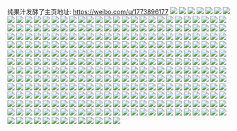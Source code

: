 纯果汁发酵了主页地址: https://weibo.com/u/1773896177 
![](https://wx4.sinaimg.cn/mw2000/69bb81f1ly1h90zsrozprj22552uvnpd.jpg) 
![](https://wx4.sinaimg.cn/mw2000/69bb81f1ly1h90zsr3n6fj21xe2jd7wh.jpg) 
![](https://wx4.sinaimg.cn/mw2000/69bb81f1ly1h90zss503yj21j521kqkm.jpg) 
![](https://wx4.sinaimg.cn/mw2000/69bb81f1gy1h8bm7r8g3tj20u0140n46.jpg) 
![](https://wx4.sinaimg.cn/mw2000/69bb81f1gy1h8bm5x7rrhj20u014044m.jpg) 
![](https://wx4.sinaimg.cn/mw2000/69bb81f1gy1h8bm5szadij21400u0qb6.jpg) 
![](https://wx4.sinaimg.cn/mw2000/69bb81f1gy1h8bm5u921tj20u01sy79z.jpg) 
![](https://wx4.sinaimg.cn/mw2000/69bb81f1ly1h7weqjlu7fj22c0340e82.jpg) 
![](https://wx4.sinaimg.cn/mw2000/69bb81f1ly1h6sq4ymo00j226q2wfu0x.jpg) 
![](https://wx4.sinaimg.cn/mw2000/69bb81f1gy1h6jeaobgp2j22c0340e81.jpg) 
![](https://wx4.sinaimg.cn/mw2000/69bb81f1ly1h6ces03uwqj22262qwb29.jpg) 
![](https://wx4.sinaimg.cn/mw2000/69bb81f1gy1h6326drf7fj20u013ndmo.jpg) 
![](https://wx4.sinaimg.cn/mw2000/69bb81f1gy1h6326glwkoj20u0140aqj.jpg) 
![](https://wx4.sinaimg.cn/mw2000/69bb81f1gy1h6326ifn63j20u0140qiw.jpg) 
![](https://wx4.sinaimg.cn/mw2000/69bb81f1gy1h631yg4sv0j20u013d7b2.jpg) 
![](https://wx4.sinaimg.cn/mw2000/69bb81f1gy1h61wndpudqj20u014075u.jpg) 
![](https://wx4.sinaimg.cn/mw2000/69bb81f1gy1h61wnem0ybj20u0140wjk.jpg) 
![](https://wx4.sinaimg.cn/mw2000/69bb81f1ly1h5p1zm3vl6j20u0140tgl.jpg) 
![](https://wx4.sinaimg.cn/mw2000/69bb81f1ly1h5oqld9ua9j20u014011c.jpg) 
![](https://wx4.sinaimg.cn/mw2000/69bb81f1ly1h5q0q1fdgbj20u0140wp8.jpg) 
![](https://wx4.sinaimg.cn/mw2000/69bb81f1ly1h5nfy3qztvj21sc2dt4qp.jpg) 
![](https://wx4.sinaimg.cn/mw2000/69bb81f1ly1h55jpw7g62j20u0140dp9.jpg) 
![](https://wx4.sinaimg.cn/mw2000/69bb81f1ly1h4zbyetx8uj21zv2ntb29.jpg) 
![](https://wx4.sinaimg.cn/mw2000/69bb81f1ly1h3vgpyyx6fj20u0140wpi.jpg) 
![](https://wx4.sinaimg.cn/mw2000/69bb81f1ly1h3dztk9jqcj20u0140gwr.jpg) 
![](https://wx4.sinaimg.cn/mw2000/69bb81f1ly1h3dztkmrp2j20u014014e.jpg) 
![](https://wx4.sinaimg.cn/mw2000/69bb81f1ly1h0k8laar6ij20u0140gu5.jpg) 
![](https://wx4.sinaimg.cn/mw2000/69bb81f1ly1h0k8l9zsnxj20u0140wjd.jpg) 
![](https://wx4.sinaimg.cn/mw2000/69bb81f1ly1h0b61h5b5mj20u0140wlp.jpg) 
![](https://wx4.sinaimg.cn/mw2000/69bb81f1ly1h0b61guuogj20u0140477.jpg) 
![](https://wx4.sinaimg.cn/mw2000/69bb81f1ly1gzccnxuk5gj20u0140qch.jpg) 
![](https://wx4.sinaimg.cn/mw2000/69bb81f1gy1gz0x42692qj20u014044z.jpg) 
![](https://wx4.sinaimg.cn/mw2000/69bb81f1ly1gy1jgs4pqwj21zw2nvhdt.jpg) 
![](https://wx4.sinaimg.cn/mw2000/69bb81f1ly1gy1jgthwbcj22c0340b2b.jpg) 
![](https://wx4.sinaimg.cn/mw2000/69bb81f1ly1gy1jgqf26aj22c0340npe.jpg) 
![](https://wx4.sinaimg.cn/mw2000/69bb81f1ly1gxconqg2yjj21e11unqv5.jpg) 
![](https://wx4.sinaimg.cn/mw2000/69bb81f1ly1gxbkxqjgogj20n01dsdmr.jpg) 
![](https://wx4.sinaimg.cn/mw2000/69bb81f1ly1gwzqdfft6yj20u0140k0x.jpg) 
![](https://wx4.sinaimg.cn/mw2000/69bb81f1ly1gwzqdi12dwj20u014044b.jpg) 
![](https://wx4.sinaimg.cn/mw2000/69bb81f1ly1gwzqdgpftcj20u0140tdr.jpg) 
![](https://wx4.sinaimg.cn/mw2000/69bb81f1ly1gwzqdk0hajj20u014012k.jpg) 
![](https://wx4.sinaimg.cn/mw2000/69bb81f1ly1gwzqdlu4ewj20u0140gv8.jpg) 
![](https://wx4.sinaimg.cn/mw2000/69bb81f1ly1gwzqdiybspj20u0140agc.jpg) 
![](https://wx4.sinaimg.cn/mw2000/69bb81f1ly1gwwf63zus4j20u0140jzp.jpg) 
![](https://wx4.sinaimg.cn/mw2000/69bb81f1ly1gwwf633tmuj20u01407bh.jpg) 
![](https://wx4.sinaimg.cn/mw2000/69bb81f1ly1gwwf63jsjrj20u01437c6.jpg) 
![](https://wx4.sinaimg.cn/mw2000/69bb81f1ly1gwf42s3qa7j20u013zdph.jpg) 
![](https://wx4.sinaimg.cn/mw2000/69bb81f1ly1gwf42rocj8j20u013y11v.jpg) 
![](https://wx4.sinaimg.cn/mw2000/69bb81f1ly1gwf42spz3ij20u013z7gb.jpg) 
![](https://wx4.sinaimg.cn/mw2000/69bb81f1ly1gwf42t81v9j20u013zdtb.jpg) 
![](https://wx4.sinaimg.cn/mw2000/69bb81f1ly1gw5tb98zpbj22c0340u0x.jpg) 
![](https://wx4.sinaimg.cn/mw2000/69bb81f1ly1gw5tb2b2uaj22c0340x6p.jpg) 
![](https://wx4.sinaimg.cn/mw2000/69bb81f1ly1gw5tbbj4x8j22c0340e82.jpg) 
![](https://wx4.sinaimg.cn/mw2000/69bb81f1ly1gw5tb3gv7yj22c0340npd.jpg) 
![](https://wx4.sinaimg.cn/mw2000/69bb81f1ly1gw5tba4552j22c02c04qp.jpg) 
![](https://wx4.sinaimg.cn/mw2000/69bb81f1ly1gw5tb43rzuj21sc2dsdyr.jpg) 
![](https://wx4.sinaimg.cn/mw2000/69bb81f1ly1gw3nwxfs6kj21f01vyatr.jpg) 
![](https://wx4.sinaimg.cn/mw2000/69bb81f1ly1gw3nwxsocnj21f01vyh2v.jpg) 
![](https://wx4.sinaimg.cn/mw2000/69bb81f1ly1gvzh2wngsvj215o3377wh.jpg) 
![](https://wx4.sinaimg.cn/mw2000/69bb81f1ly1gvzh2w582gj215o337b29.jpg) 
![](https://wx4.sinaimg.cn/mw2000/69bb81f1ly1gvzh2xhpk8j215o334npd.jpg) 
![](https://wx4.sinaimg.cn/mw2000/69bb81f1ly1gvxwo2viqgj21ey1w0u0x.jpg) 
![](https://wx4.sinaimg.cn/mw2000/69bb81f1ly1gvxwo41w3wj21ey1w0x6p.jpg) 
![](https://wx4.sinaimg.cn/mw2000/69bb81f1ly1gvuzx2dnxrj20xq190aww.jpg) 
![](https://wx4.sinaimg.cn/mw2000/69bb81f1ly1gvu4aqgpahj210t1d4njq.jpg) 
![](https://wx4.sinaimg.cn/mw2000/69bb81f1ly1gvu4apu4yoj20xb18gttb.jpg) 
![](https://wx4.sinaimg.cn/mw2000/69bb81f1ly1gvt8l45pdlj22c03407wh.jpg) 
![](https://wx4.sinaimg.cn/mw2000/69bb81f1ly1gvs00fm37mj22c0340u0x.jpg) 
![](https://wx4.sinaimg.cn/mw2000/69bb81f1ly1gvs00eaf6oj22c03407wi.jpg) 
![](https://wx4.sinaimg.cn/mw2000/69bb81f1ly1gvs00gpps4j22c0340b29.jpg) 
![](https://wx4.sinaimg.cn/mw2000/001W35qFly1gvrfvagiscj619b1oib2902.jpg) 
![](https://wx4.sinaimg.cn/mw2000/001W35qFly1gvrfvw4wy2j61a21pib2902.jpg) 
![](https://wx4.sinaimg.cn/mw2000/001W35qFly1gvpfuaqmw4j60u0140ah702.jpg) 
![](https://wx4.sinaimg.cn/mw2000/001W35qFly1gvpfu9miuzj60u0140tfc02.jpg) 
![](https://wx4.sinaimg.cn/mw2000/69bb81f1ly1gvugd1npfij21b11qsh69.jpg) 
![](https://wx4.sinaimg.cn/mw2000/001W35qFly1gvo8kl19zxj62mu2muu0x02.jpg) 
![](https://wx4.sinaimg.cn/mw2000/69bb81f1ly1gvnd6sgufsj22qo2qonpd.jpg) 
![](https://wx4.sinaimg.cn/mw2000/001W35qFly1gvnd6uccawj6340340kjm02.jpg) 
![](https://wx4.sinaimg.cn/mw2000/69bb81f1ly1gvnafj50wfj20u00u0jwd.jpg) 
![](https://wx4.sinaimg.cn/mw2000/001W35qFly1gvmdqpn73vj62c03401kz02.jpg) 
![](https://wx4.sinaimg.cn/mw2000/001W35qFly1gvmdqodajwj62c0340e8202.jpg) 
![](https://wx4.sinaimg.cn/mw2000/001W35qFly1gvjvxdb7tej61bs1rqquw02.jpg) 
![](https://wx4.sinaimg.cn/mw2000/69bb81f1ly1gvjvxi6bvwj21ey1w01it.jpg) 
![](https://wx4.sinaimg.cn/mw2000/001W35qFly1gvbmn5t7hhj60uk6c7qv602.jpg) 
![](https://wx4.sinaimg.cn/mw2000/001W35qFly1gvbmn6u9v2j60uk67lkjm02.jpg) 
![](https://wx4.sinaimg.cn/mw2000/001W35qFly1gvbmn7q2xwj60uk6657wj02.jpg) 
![](https://wx4.sinaimg.cn/mw2000/001W35qFly1gvbmn4v0dpj60uk5ma7wi02.jpg) 
![](https://wx4.sinaimg.cn/mw2000/001W35qFly1gvbmn9325fj60uk6ne7wi02.jpg) 
![](https://wx4.sinaimg.cn/mw2000/001W35qFly1gvbmn9q87tj60uk5q9hdu02.jpg) 
![](https://wx4.sinaimg.cn/mw2000/001W35qFly1gvbmnactkvj60uk6sdkjm02.jpg) 
![](https://wx4.sinaimg.cn/mw2000/001W35qFly1gvbmnbwqkxj60uk6pwhdu02.jpg) 
![](https://wx4.sinaimg.cn/mw2000/001W35qFly1gvbmndb3buj60uk6shhdu02.jpg) 
![](https://wx4.sinaimg.cn/mw2000/001W35qFly1gvatei6sblj61u62g81kx02.jpg) 
![](https://wx4.sinaimg.cn/mw2000/001W35qFly1gv4tf6x3xsj60u014045202.jpg) 
![](https://wx4.sinaimg.cn/mw2000/001W35qFly1gv4tfa35lqj60u01407bv02.jpg) 
![](https://wx4.sinaimg.cn/mw2000/69bb81f1ly1gv4tfc461qj20u0140q9r.jpg) 
![](https://wx4.sinaimg.cn/mw2000/001W35qFly1gv4tfcxmfnj60u0140wln02.jpg) 
![](https://wx4.sinaimg.cn/mw2000/001W35qFly1gv4tf5skmzj60u0140jyl02.jpg) 
![](https://wx4.sinaimg.cn/mw2000/001W35qFly1gv4tfe0p8cj60u0140dmx02.jpg) 
![](https://wx4.sinaimg.cn/mw2000/001W35qFly1gv24ali9bfj60u01407c802.jpg) 
![](https://wx4.sinaimg.cn/mw2000/001W35qFly1guyzbd511vj61f01w01it02.jpg) 
![](https://wx4.sinaimg.cn/mw2000/69bb81f1ly1guyzbbxatcj21f01w0neu.jpg) 
![](https://wx4.sinaimg.cn/mw2000/001W35qFly1guyzbed4caj61f01w0khv02.jpg) 
![](https://wx4.sinaimg.cn/mw2000/001W35qFly1guyzbch7i3j61bw1rvdu102.jpg) 
![](https://wx4.sinaimg.cn/mw2000/001W35qFly1guwid0s6l4j61ez1w0qv502.jpg) 
![](https://wx4.sinaimg.cn/mw2000/001W35qFly1guwicztlkoj61a31pgb2902.jpg) 
![](https://wx4.sinaimg.cn/mw2000/001W35qFly1guwid1julqj619a1ofb2902.jpg) 
![](https://wx4.sinaimg.cn/mw2000/001W35qFly1gutgasqdprj60yo1a8aox02.jpg) 
![](https://wx4.sinaimg.cn/mw2000/001W35qFly1gutgau657yj61f01w0e8102.jpg) 
![](https://wx4.sinaimg.cn/mw2000/001W35qFly1gutgatj78mj626x2x9x6q02.jpg) 
![](https://wx4.sinaimg.cn/mw2000/001W35qFly1gutgascehoj62c0340e8102.jpg) 
![](https://wx4.sinaimg.cn/mw2000/001W35qFly1gutgauml5oj62092od7wh02.jpg) 
![](https://wx4.sinaimg.cn/mw2000/001W35qFly1gutgauxb0ij613b1gfk6q02.jpg) 
![](https://wx4.sinaimg.cn/mw2000/69bb81f1ly1gupszex9ttj21f01w0tu7.jpg) 
![](https://wx4.sinaimg.cn/mw2000/69bb81f1ly1gsz60pvox0j21f01w0qv5.jpg) 
![](https://wx4.sinaimg.cn/mw2000/69bb81f1ly1gsz610j1mej21xh2kn1ky.jpg) 
![](https://wx4.sinaimg.cn/mw2000/69bb81f1ly1gsz61o2iloj21f01w0kjl.jpg) 
![](https://wx4.sinaimg.cn/mw2000/69bb81f1ly1gsz60l31a0j21511iqqlp.jpg) 
![](https://wx4.sinaimg.cn/mw2000/69bb81f1ly1gsuwdgdpkpj21ez1w0nnm.jpg) 
![](https://wx4.sinaimg.cn/mw2000/69bb81f1ly1gsuwe4jckoj20u01401e2.jpg) 
![](https://wx4.sinaimg.cn/mw2000/69bb81f1ly1gsuwdh3h2wj20z31ash1k.jpg) 
![](https://wx4.sinaimg.cn/mw2000/69bb81f1ly1gsuwdhze0tj21491hptr1.jpg) 
![](https://wx4.sinaimg.cn/mw2000/69bb81f1ly1gskati36c8j21f01w01kx.jpg) 
![](https://wx4.sinaimg.cn/mw2000/69bb81f1ly1gskate3x73j21f01w0b29.jpg) 
![](https://wx4.sinaimg.cn/mw2000/69bb81f1ly1gskatfhyk1j21f01w0e81.jpg) 
![](https://wx4.sinaimg.cn/mw2000/69bb81f1ly1gskath15qwj218j1ne1kx.jpg) 
![](https://wx4.sinaimg.cn/mw2000/69bb81f1ly1gsfrvawrr9j21f01w0nkn.jpg) 
![](https://wx4.sinaimg.cn/mw2000/69bb81f1ly1gr49wshdo6j21vh2hzqv8.jpg) 
![](https://wx4.sinaimg.cn/mw2000/69bb81f1ly1gr49wujo5hj21no27lb2c.jpg) 
![](https://wx4.sinaimg.cn/mw2000/69bb81f1ly1gr49wtafj1j21br1rp4qp.jpg) 
![](https://wx4.sinaimg.cn/mw2000/69bb81f1ly1gwgawfpioxj20ko0koac4.jpg) 
![](https://wx4.sinaimg.cn/mw2000/69bb81f1ly1gwgavqteutj20u00u0tff.jpg) 
![](https://wx4.sinaimg.cn/mw2000/69bb81f1ly1gq5d9jsgddj216y1lanji.jpg) 
![](https://wx4.sinaimg.cn/mw2000/69bb81f1ly1gq5d9iem6yj21f01w01kx.jpg) 
![](https://wx4.sinaimg.cn/mw2000/69bb81f1ly1gq5d9mn8vqj21ev1vuqv5.jpg) 
![](https://wx4.sinaimg.cn/mw2000/69bb81f1ly1gpoyj1egnwj21sw28savp.jpg) 
![](https://wx4.sinaimg.cn/mw2000/69bb81f1ly1gpoyj2k9pvj22c0340x6p.jpg) 
![](https://wx4.sinaimg.cn/mw2000/69bb81f1ly1gpoyj0dl1cj20oq0wzwh8.jpg) 
![](https://wx4.sinaimg.cn/mw2000/69bb81f1ly1gpoyj7atxlj23402c0u0z.jpg) 
![](https://wx4.sinaimg.cn/mw2000/69bb81f1ly1gpcqoh5hnkj222j2rd1ky.jpg) 
![](https://wx4.sinaimg.cn/mw2000/69bb81f1ly1gp6yoyq8daj217h1lzalm.jpg) 
![](https://wx4.sinaimg.cn/mw2000/69bb81f1ly1gp6qvmx8zhj21cm1su4qp.jpg) 
![](https://wx4.sinaimg.cn/mw2000/69bb81f1ly1goytef0pcqj21yb2lre81.jpg) 
![](https://wx4.sinaimg.cn/mw2000/69bb81f1ly1goyteckt00j21x22k37pl.jpg) 
![](https://wx4.sinaimg.cn/mw2000/69bb81f1ly1gmy2vhl1p2j227z27z1kx.jpg) 
![](https://wx4.sinaimg.cn/mw2000/69bb81f1ly1gmnmez8tczj21c3102tt9.jpg) 
![](https://wx4.sinaimg.cn/mw2000/69bb81f1ly1gmnmf1bwo6j21fa1wd4qp.jpg) 
![](https://wx4.sinaimg.cn/mw2000/69bb81f1ly1gmnmf3hij2j22c0340b2b.jpg) 
![](https://wx4.sinaimg.cn/mw2000/69bb81f1ly1glrc1pgmbfj22852yvhdt.jpg) 
![](https://wx4.sinaimg.cn/mw2000/69bb81f1gy1glnqp91m2jj21f01w04qp.jpg) 
![](https://wx4.sinaimg.cn/mw2000/69bb81f1gy1glnqpbd7r5j22c0340x6r.jpg) 
![](https://wx4.sinaimg.cn/mw2000/69bb81f1gy1glnqp7ykywj22c03407wi.jpg) 
![](https://wx4.sinaimg.cn/mw2000/69bb81f1gy1glnqpdjf3nj22c03407wj.jpg) 
![](https://wx4.sinaimg.cn/mw2000/69bb81f1gy1glnqpf9lwaj227h2xzu0y.jpg) 
![](https://wx4.sinaimg.cn/mw2000/69bb81f1gy1glnqpgxkylj22c03404qr.jpg) 
![](https://wx4.sinaimg.cn/mw2000/69bb81f1ly1gkkftj47o1j21f01w01kc.jpg) 
![](https://wx4.sinaimg.cn/mw2000/69bb81f1gy1gkc6mnhproj21wn2j8hdt.jpg) 
![](https://wx4.sinaimg.cn/mw2000/69bb81f1gy1gkc6msq33oj21u82gbb29.jpg) 
![](https://wx4.sinaimg.cn/mw2000/69bb81f1gy1gkc6mwwflij21vg2hye81.jpg) 
![](https://wx4.sinaimg.cn/mw2000/69bb81f1gy1gjlrdq5bbsj227r2ya7wh.jpg) 
![](https://wx4.sinaimg.cn/mw2000/69bb81f1gy1gjlrdsbvf7j21f01w01kx.jpg) 
![](https://wx4.sinaimg.cn/mw2000/69bb81f1ly1gjdc2j8qh8j21c61s77wh.jpg) 
![](https://wx4.sinaimg.cn/mw2000/69bb81f1ly1gjdc2q6rg8j219t1p8e81.jpg) 
![](https://wx4.sinaimg.cn/mw2000/69bb81f1ly1gjdc2zb3lqj21f01w0npd.jpg) 
![](https://wx4.sinaimg.cn/mw2000/69bb81f1ly1gjdc2tty9aj21631k4tw7.jpg) 
![](https://wx4.sinaimg.cn/mw2000/69bb81f1ly1gi5kfrqpezj21f01vzaql.jpg) 
![](https://wx4.sinaimg.cn/mw2000/69bb81f1ly1gi5kftqnwjj216o1ku7ka.jpg) 
![](https://wx4.sinaimg.cn/mw2000/69bb81f1ly1gggmhnvdzyj21jp22ab29.jpg) 
![](https://wx4.sinaimg.cn/mw2000/69bb81f1ly1gg2uab4pd2j21xn2ks4qr.jpg) 
![](https://wx4.sinaimg.cn/mw2000/69bb81f1ly1gg2ua9sl6yj224x2uiqv6.jpg) 
![](https://wx4.sinaimg.cn/mw2000/69bb81f1ly1gf7co0rx2lj21d51th4qp.jpg) 
![](https://wx4.sinaimg.cn/mw2000/69bb81f1ly1gf7co5kn01j22c0340x6q.jpg) 
![](https://wx4.sinaimg.cn/mw2000/69bb81f1ly1gf7coldnx2j223g2sq7wi.jpg) 
![](https://wx4.sinaimg.cn/mw2000/69bb81f1ly1gf7cotremfj22c0340x6q.jpg) 
![](https://wx4.sinaimg.cn/mw2000/69bb81f1ly1gf7cozysgxj22c03404qq.jpg) 
![](https://wx4.sinaimg.cn/mw2000/69bb81f1ly1gf7cp5tdmpj22c0340npd.jpg) 
![](https://wx4.sinaimg.cn/mw2000/69bb81f1gy1gf63vhtw3kj21ha1yzwsa.jpg) 
![](https://wx4.sinaimg.cn/mw2000/69bb81f1gy1gf63vjni44j21f01w07wh.jpg) 
![](https://wx4.sinaimg.cn/mw2000/69bb81f1ly1giblul638sj21ez1vze81.jpg) 
![](https://wx4.sinaimg.cn/mw2000/69bb81f1gy1gf63vlt98wj21jz22nhdt.jpg) 
![](https://wx4.sinaimg.cn/mw2000/69bb81f1gy1gf63vndlapj218m1nh1hv.jpg) 
![](https://wx4.sinaimg.cn/mw2000/69bb81f1gy1gf63vr5ycbj228w2zvb2a.jpg) 
![](https://wx4.sinaimg.cn/mw2000/69bb81f1gy1gf53drq6bmj21541itqrb.jpg) 
![](https://wx4.sinaimg.cn/mw2000/69bb81f1gy1gf53dpug0nj21h51yu1kx.jpg) 
![](https://wx4.sinaimg.cn/mw2000/69bb81f1gy1gex5junus8j22c02bznpd.jpg) 
![](https://wx4.sinaimg.cn/mw2000/69bb81f1gy1gex5jvl210j21f11eyh5t.jpg) 
![](https://wx4.sinaimg.cn/mw2000/69bb81f1gy1gex5jxn9dhj21w01w0npd.jpg) 
![](https://wx4.sinaimg.cn/mw2000/69bb81f1gy1gex5jz66u7j225t25thdt.jpg) 
![](https://wx4.sinaimg.cn/mw2000/69bb81f1gy1gex5k0m00vj22c02c0e81.jpg) 
![](https://wx4.sinaimg.cn/mw2000/69bb81f1gy1gex5jte9h3j21eg1eghdk.jpg) 
![](https://wx4.sinaimg.cn/mw2000/69bb81f1ly1gehxqhu9mlj22c0340hdv.jpg) 
![](https://wx4.sinaimg.cn/mw2000/69bb81f1ly1gehxqkjjq1j21dr1ud4i1.jpg) 
![](https://wx4.sinaimg.cn/mw2000/69bb81f1ly1gehxqk3iqej21c21s31kx.jpg) 
![](https://wx4.sinaimg.cn/mw2000/69bb81f1ly1gehxqj2gmbj22c03401ky.jpg) 
![](https://wx4.sinaimg.cn/mw2000/69bb81f1ly1gehxqnfhrij22c0340npf.jpg) 
![](https://wx4.sinaimg.cn/mw2000/69bb81f1ly1gehxql0ucaj21dv1uh7ui.jpg) 
![](https://wx4.sinaimg.cn/mw2000/69bb81f1ly1gehxqlp97qj21911o2x17.jpg) 
![](https://wx4.sinaimg.cn/mw2000/69bb81f1ly1gehxrpympbj21bx1rxtur.jpg) 
![](https://wx4.sinaimg.cn/mw2000/69bb81f1ly1gehxtrvwmbj225a2v11kz.jpg) 
![](https://wx4.sinaimg.cn/mw2000/69bb81f1ly1gczg1utrbvj229o30ukjm.jpg) 
![](https://wx4.sinaimg.cn/mw2000/69bb81f1ly1gczg1stwt7j21f11w01kx.jpg) 
![](https://wx4.sinaimg.cn/mw2000/69bb81f1gy1gcrfpwolr9j20u0140kjl.jpg) 
![](https://wx4.sinaimg.cn/mw2000/69bb81f1ly1gbkzqypyg8j218j13zwww.jpg) 
![](https://wx4.sinaimg.cn/mw2000/69bb81f1ly1gbko7la8cej20m50m7dkx.jpg) 
![](https://wx4.sinaimg.cn/mw2000/69bb81f1gy1gb5smwliylj20u00u0jzx.jpg) 
![](https://wx4.sinaimg.cn/mw2000/69bb81f1gy1gb5smxay7gj20u00u0n54.jpg) 
![](https://wx4.sinaimg.cn/mw2000/69bb81f1gy1gb2cynwyilj20ty1dkjx2.jpg) 
![](https://wx4.sinaimg.cn/mw2000/69bb81f1gy1g99jlze6mdj21d41thu0m.jpg) 
![](https://wx4.sinaimg.cn/mw2000/69bb81f1gy1g99jlyrlfaj21tj1d7190.jpg) 
![](https://wx4.sinaimg.cn/mw2000/69bb81f1gy1g99jlzv7uuj21qz1bawnr.jpg) 
![](https://wx4.sinaimg.cn/mw2000/69bb81f1gy1g91d75cjt9j2133134k54.jpg) 
![](https://wx4.sinaimg.cn/mw2000/69bb81f1ly1g7mjj03nmij21131abwn0.jpg) 
![](https://wx4.sinaimg.cn/mw2000/69bb81f1ly1g7mdjjlsg8j21w01exe2v.jpg) 
![](https://wx4.sinaimg.cn/mw2000/69bb81f1ly1g70q2ij5bgj20u00u2dkx.jpg) 
![](https://wx4.sinaimg.cn/mw2000/69bb81f1ly1g70mmfspimj21de1ps4gf.jpg) 
![](https://wx4.sinaimg.cn/mw2000/69bb81f1ly1g70mmg873xj20uh1257al.jpg) 
![](https://wx4.sinaimg.cn/mw2000/69bb81f1ly1g70mmfavxdj21sm1ch7wh.jpg) 
![](https://wx4.sinaimg.cn/mw2000/69bb81f1ly1g70mmh2q3cj21rj1bn7wh.jpg) 
![](https://wx4.sinaimg.cn/mw2000/69bb81f1ly1g6wz0gsurzj21f01w0kcj.jpg) 
![](https://wx4.sinaimg.cn/mw2000/69bb81f1ly1g6wz0ffvjgj21f01w0tsf.jpg) 
![](https://wx4.sinaimg.cn/mw2000/69bb81f1ly1g6wz0cu9qoj21vy1ln1kx.jpg) 
![](https://wx4.sinaimg.cn/mw2000/69bb81f1ly1g6wz0eleduj21dj1w0b29.jpg) 
![](https://wx4.sinaimg.cn/mw2000/69bb81f1gy1g6dff9hdwrj21dt1q91kx.jpg) 
![](https://wx4.sinaimg.cn/mw2000/69bb81f1gy1g6dffdjckrj21e21rkb29.jpg) 
![](https://wx4.sinaimg.cn/mw2000/69bb81f1gy1g691sch1o0j21291ez1hw.jpg) 
![](https://wx4.sinaimg.cn/mw2000/69bb81f1gy1g3xixwjjp7j20u00u0gvc.jpg) 
![](https://wx4.sinaimg.cn/mw2000/69bb81f1gy1g3xixxkl6ij21w01w04qq.jpg) 
![](https://wx4.sinaimg.cn/mw2000/69bb81f1gy1g3xixyvsbhj21mc25sb29.jpg) 
![](https://wx4.sinaimg.cn/mw2000/69bb81f1gy1g3xixzttuij20u00u04fg.jpg) 
![](https://wx4.sinaimg.cn/mw2000/69bb81f1ly1g3rk7dt2alj20u0140k96.jpg) 
![](https://wx4.sinaimg.cn/mw2000/69bb81f1ly1g3rk7fnrbyj20u0140dqb.jpg) 
![](https://wx4.sinaimg.cn/mw2000/69bb81f1ly1g3rk7i8ni7j21400u04i4.jpg) 
![](https://wx4.sinaimg.cn/mw2000/69bb81f1ly1g3rk7jalkej20u0140tpk.jpg) 
![](https://wx4.sinaimg.cn/mw2000/69bb81f1ly1g3rk7ecvlcj20u014018i.jpg) 
![](https://wx4.sinaimg.cn/mw2000/69bb81f1ly1g3rk7ez01ej20u014049v.jpg) 
![](https://wx4.sinaimg.cn/mw2000/69bb81f1gy1g3ljthcov7j21e01w04qp.jpg) 
![](https://wx4.sinaimg.cn/mw2000/69bb81f1gy1g3kl1yqyd5j21dc1dbnga.jpg) 
![](https://wx4.sinaimg.cn/mw2000/69bb81f1gy1g3kl1z2m7tj21dv1duqmg.jpg) 
![](https://wx4.sinaimg.cn/mw2000/69bb81f1gy1g3kl1zikjuj21da1d97ml.jpg) 
![](https://wx4.sinaimg.cn/mw2000/69bb81f1gy1g3be3ck19yj21cq1uq4qp.jpg) 
![](https://wx4.sinaimg.cn/mw2000/69bb81f1gy1g303a44q6mj21is1isneb.jpg) 
![](https://wx4.sinaimg.cn/mw2000/69bb81f1gy1g303a2ijv5j21w01w0gr1.jpg) 
![](https://wx4.sinaimg.cn/mw2000/69bb81f1gy1g303a68w2yj21bf1bf1hn.jpg) 
![](https://wx4.sinaimg.cn/mw2000/69bb81f1gy1g2t3tqeo8sj219y1irquy.jpg) 
![](https://wx4.sinaimg.cn/mw2000/69bb81f1ly1g2ohi443avj21900u04a0.jpg) 
![](https://wx4.sinaimg.cn/mw2000/69bb81f1gy1g2ipl6lpvkj21cr1ulkgd.jpg) 
![](https://wx4.sinaimg.cn/mw2000/69bb81f1gy1g2ipl64avoj21251o9kd1.jpg) 
![](https://wx4.sinaimg.cn/mw2000/69bb81f1ly1g1odsl3gpvj20u0140wps.jpg) 
![](https://wx4.sinaimg.cn/mw2000/69bb81f1gy1g17fnb2jtnj21w01f0hdw.jpg) 
![](https://wx4.sinaimg.cn/mw2000/69bb81f1gy1g17fninjpkj212w12wk0v.jpg) 
![](https://wx4.sinaimg.cn/mw2000/69bb81f1gy1g17fo54v9nj21nd18kqmg.jpg) 
![](https://wx4.sinaimg.cn/mw2000/69bb81f1gy1g17fng8y4rj21sg1cchdw.jpg) 
![](https://wx4.sinaimg.cn/mw2000/69bb81f1gy1g0xvnxv5wuj21111jknfc.jpg) 
![](https://wx4.sinaimg.cn/mw2000/69bb81f1gy1g0xvo7i80gj219c1w0dw7.jpg) 
![](https://wx4.sinaimg.cn/mw2000/69bb81f1gy1g0xvocd6asj24q435e4qq.jpg) 
![](https://wx4.sinaimg.cn/mw2000/69bb81f1gy1fzujnf7sdsj20vh15h4a7.jpg) 
![](https://wx4.sinaimg.cn/mw2000/69bb81f1gy1fzujmmikmcj21dy1egu0x.jpg) 
![](https://wx4.sinaimg.cn/mw2000/69bb81f1gy1fzujmkdt5ej21pz18kh7y.jpg) 
![](https://wx4.sinaimg.cn/mw2000/69bb81f1ly1fzhllp4sllj20u0140wqd.jpg) 
![](https://wx4.sinaimg.cn/mw2000/69bb81f1ly1fzhllnb9hjj20u00wi7ay.jpg) 
![](https://wx4.sinaimg.cn/mw2000/69bb81f1ly1fzhlllm0fyj20u0140qew.jpg) 
![](https://wx4.sinaimg.cn/mw2000/69bb81f1gy1fzel672vr6j21bq1q4u0y.jpg) 
![](https://wx4.sinaimg.cn/mw2000/69bb81f1gy1fzel60x32oj21cm1pu4qr.jpg) 
![](https://wx4.sinaimg.cn/mw2000/69bb81f1gy1fzel62f44mj218g1nie1h.jpg) 
![](https://wx4.sinaimg.cn/mw2000/69bb81f1ly1fz4vt9ottrj20u011ggsi.jpg) 
![](https://wx4.sinaimg.cn/mw2000/69bb81f1ly1fz4vtbt7ewj20u0140wop.jpg) 
![](https://wx4.sinaimg.cn/mw2000/69bb81f1ly1fyq6o4mo9gj20u00vdn5g.jpg) 
![](https://wx4.sinaimg.cn/mw2000/69bb81f1ly1fyq6p7b9b3j20u014mk2d.jpg) 
![](https://wx4.sinaimg.cn/mw2000/69bb81f1ly1fye7p9y4dqj21f01w0x57.jpg) 
![](https://wx4.sinaimg.cn/mw2000/69bb81f1gy1fy0eal6apnj20yh1gbdti.jpg) 
![](https://wx4.sinaimg.cn/mw2000/69bb81f1ly1fxkbzs3y5yj20qp0wdaie.jpg) 
![](https://wx4.sinaimg.cn/mw2000/69bb81f1ly1fxkbzrghjuj20qo0zttgx.jpg) 
![](https://wx4.sinaimg.cn/mw2000/69bb81f1gy1fx9vjr7uljj20qo0tpgs9.jpg) 
![](https://wx4.sinaimg.cn/mw2000/69bb81f1gy1fx9vjo82qrj20qo0uztg0.jpg) 
![](https://wx4.sinaimg.cn/mw2000/69bb81f1gy1fx28l8f3myj20qo0yan3y.jpg) 
![](https://wx4.sinaimg.cn/mw2000/69bb81f1gy1fwzypyb1wvj219e16c15e.jpg) 
![](https://wx4.sinaimg.cn/mw2000/69bb81f1gy1fwq0gxmdclj20vz0qodl1.jpg) 
![](https://wx4.sinaimg.cn/mw2000/69bb81f1gy1fwq0hhemmwj20v40qo7aj.jpg) 
![](https://wx4.sinaimg.cn/mw2000/69bb81f1gy1fwq0gs3hnnj20qp0tzwja.jpg) 
![](https://wx4.sinaimg.cn/mw2000/69bb81f1gy1fwn4hdbqv4j21400qo427.jpg) 
![](https://wx4.sinaimg.cn/mw2000/69bb81f1gy1fwn4hdy870j21400qoq5v.jpg) 
![](https://wx4.sinaimg.cn/mw2000/69bb81f1gy1fwn4heu31wj20qo14042v.jpg) 
![](https://wx4.sinaimg.cn/mw2000/69bb81f1gy1fwn4hcd49qj20qo140wjw.jpg) 
![](https://wx4.sinaimg.cn/mw2000/69bb81f1gy1fwn39bndnuj20qo0zkwll.jpg) 
![](https://wx4.sinaimg.cn/mw2000/69bb81f1gy1fwdvr4l6knj20qo11ttfg.jpg) 
![](https://wx4.sinaimg.cn/mw2000/69bb81f1ly1gwfv848z6dj20tz0y743v.jpg) 
![](https://wx4.sinaimg.cn/mw2000/69bb81f1gy1fw3f02z57yj20ku0rswio.jpg) 
![](https://wx4.sinaimg.cn/mw2000/69bb81f1gy1fw3f03owpuj20ku0rswih.jpg) 
![](https://wx4.sinaimg.cn/mw2000/69bb81f1gy1fvolvcv6knj228y20cqv5.jpg) 
![](https://wx4.sinaimg.cn/mw2000/69bb81f1gy1fvolve7mstj21kx2kbnpd.jpg) 
![](https://wx4.sinaimg.cn/mw2000/69bb81f1gy1fvolvflckqj22c03404qr.jpg) 
![](https://wx4.sinaimg.cn/mw2000/69bb81f1gy1fvf81n4phlj217v1i84qq.jpg) 
![](https://wx4.sinaimg.cn/mw2000/69bb81f1gy1fvf32vr9eij23402c07wi.jpg) 
![](https://wx4.sinaimg.cn/mw2000/69bb81f1ly1fvap037aqdj21w02hihdw.jpg) 
![](https://wx4.sinaimg.cn/mw2000/69bb81f1gy1fv05l2hdltj21s520qb29.jpg) 
![](https://wx4.sinaimg.cn/mw2000/69bb81f1gy1fv05l3kcmkj225h2bdkjl.jpg) 
![](https://wx4.sinaimg.cn/mw2000/69bb81f1gy1fuvp79dp0kj21761sw1ky.jpg) 
![](https://wx4.sinaimg.cn/mw2000/69bb81f1gy1fuvp7aekivj222c22ye81.jpg) 
![](https://wx4.sinaimg.cn/mw2000/69bb81f1gy1fuuj7pmf1ej21kz1x87qy.jpg) 
![](https://wx4.sinaimg.cn/mw2000/69bb81f1gy1fuuj7qydyfj21w02377wh.jpg) 
![](https://wx4.sinaimg.cn/mw2000/69bb81f1gy1fut9lc9v9dj21pk1qz4qs.jpg) 
![](https://wx4.sinaimg.cn/mw2000/69bb81f1gy1ful9dq2mabj223g2t4b2a.jpg) 
![](https://wx4.sinaimg.cn/mw2000/69bb81f1gy1ful9dhce9yj20q31af16w.jpg) 
![](https://wx4.sinaimg.cn/mw2000/69bb81f1gy1fugpl8t6wfj21ll2bh7wh.jpg) 
![](https://wx4.sinaimg.cn/mw2000/69bb81f1gy1fubybmohi3j21qb1oe1kz.jpg) 
![](https://wx4.sinaimg.cn/mw2000/69bb81f1gy1ftcny20kynj21kq29t7wh.jpg) 
![](https://wx4.sinaimg.cn/mw2000/69bb81f1gy1fswfck1ynbj217r1ro7wi.jpg) 
![](https://wx4.sinaimg.cn/mw2000/69bb81f1gy1fsmimv5j4yj20pd11awkn.jpg) 
![](https://wx4.sinaimg.cn/mw2000/69bb81f1gy1fsmimwgebbj20w919tn60.jpg) 
![](https://wx4.sinaimg.cn/mw2000/69bb81f1gy1fsln2fzl92j22c0340qv5.jpg) 
![](https://wx4.sinaimg.cn/mw2000/69bb81f1gy1fsln2j2kmwj22c0340x6p.jpg) 
![](https://wx4.sinaimg.cn/mw2000/69bb81f1gy1fsln3y6fxhj22c0340b29.jpg) 
![](https://wx4.sinaimg.cn/mw2000/69bb81f1gy1fsln3z0fkoj21vf2d91kx.jpg) 
![](https://wx4.sinaimg.cn/mw2000/69bb81f1gy1fsln406qe3j21x723f1hk.jpg) 
![](https://wx4.sinaimg.cn/mw2000/69bb81f1gy1fsln43h2myj22c0340qv5.jpg) 
![](https://wx4.sinaimg.cn/mw2000/69bb81f1gy1fr89t0a3qfj21og2ioe81.jpg) 
![](https://wx4.sinaimg.cn/mw2000/69bb81f1gy1fr89ubwzq7j22io1og1l3.jpg) 
![](https://wx4.sinaimg.cn/mw2000/69bb81f1gy1fr5gmruoz5j21az1mxhdu.jpg) 
![](https://wx4.sinaimg.cn/mw2000/69bb81f1gy1fr5gmtodysj21bl1h0aud.jpg) 
![](https://wx4.sinaimg.cn/mw2000/69bb81f1gy1fr350nqtr0j218m19qao1.jpg) 
